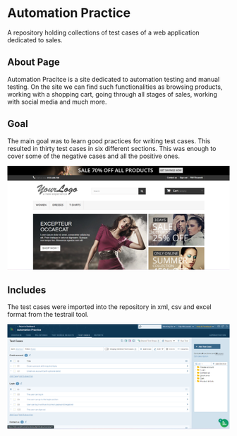 # Automation Practice

A repository holding collections of test cases of a web application dedicated to sales.

## About Page

Automation Pracitce is a site dedicated to automation testing and manual testing. On the site we can find such functionalities as browsing products, working with a shopping cart, going through all stages of sales, working with social media and much more.

## Goal

The main goal was to learn good practices for writing test cases. This resulted in thirty test cases in six different sections. This was enough to cover some of the negative cases and all the positive ones.

<img alt="Application view" src="https://github.com/Fibibb/Automation-Practice/blob/main/app.01.png">

## Includes

The test cases were imported into the repository in xml, csv and excel format from the testrail tool.

<img alt="Testrail view" src="https://github.com/Fibibb/Automation-Practice/blob/main/testrail01.png">

